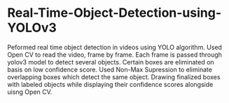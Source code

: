# Real-Time-Object-Detection-using-YOLOv3
Peformed real time object detection in videos using YOLO algorithm.
Used Open CV to read the video, frame by frame. Each frame is passed through yolov3 model to detect several objects.
Certain boxes are eliminated on basis on low confidence score.
Used Non-Max Supression to eliminate overlapping boxes which detect the same object.
Drawing finalized boxes with labeled objects while displaying their confidence scores alongside uisng Open CV.

